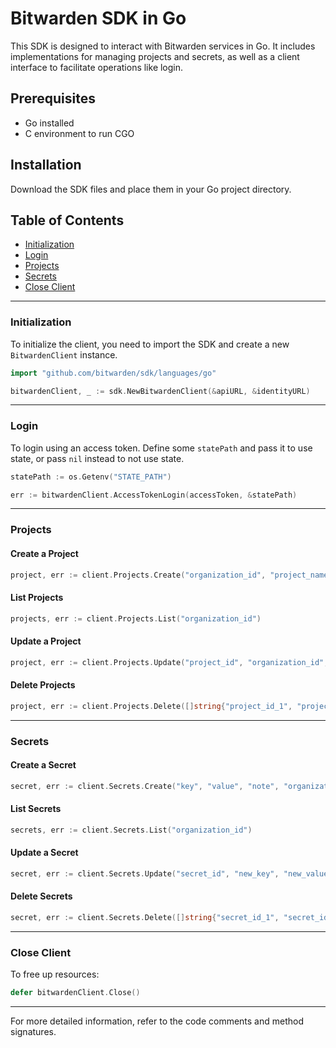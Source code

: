 # Bitwarden SDK in Go

This SDK is designed to interact with Bitwarden services in Go. It includes implementations for
managing projects and secrets, as well as a client interface to facilitate operations like login.

## Prerequisites

- Go installed
- C environment to run CGO

## Installation

Download the SDK files and place them in your Go project directory.

## Table of Contents

- [Initialization](#initialization)
- [Login](#login)
- [Projects](#projects)
- [Secrets](#secrets)
- [Close Client](#close-client)

---

### Initialization

To initialize the client, you need to import the SDK and create a new `BitwardenClient` instance.

```go
import "github.com/bitwarden/sdk/languages/go"

bitwardenClient, _ := sdk.NewBitwardenClient(&apiURL, &identityURL)
```

---

### Login

To login using an access token. Define some `statePath` and pass it to use state, or pass `nil` instead to not use state.

```go
statePath := os.Getenv("STATE_PATH")

err := bitwardenClient.AccessTokenLogin(accessToken, &statePath)
```

---

### Projects

#### Create a Project

```go
project, err := client.Projects.Create("organization_id", "project_name")
```

#### List Projects

```go
projects, err := client.Projects.List("organization_id")
```

#### Update a Project

```go
project, err := client.Projects.Update("project_id", "organization_id", "new_project_name")
```

#### Delete Projects

```go
project, err := client.Projects.Delete([]string{"project_id_1", "project_id_2"})
```

---

### Secrets

#### Create a Secret

```go
secret, err := client.Secrets.Create("key", "value", "note", "organization_id", []string{"project_id"})
```

#### List Secrets

```go
secrets, err := client.Secrets.List("organization_id")
```

#### Update a Secret

```go
secret, err := client.Secrets.Update("secret_id", "new_key", "new_value", "new_note", "organization_id", []string{"project_id"})
```

#### Delete Secrets

```go
secret, err := client.Secrets.Delete([]string{"secret_id_1", "secret_id_2"})
```

---

### Close Client

To free up resources:

```go
defer bitwardenClient.Close()
```

---

For more detailed information, refer to the code comments and method signatures.
